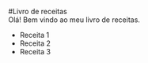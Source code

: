 #Livro de receitas  
Olá! Bem vindo ao meu livro de receitas.  
 - Receita 1
 - Receita 2
 - Receita 3
